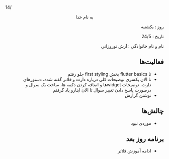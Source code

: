 14/<div dir="rtl" align="center">
به نام خدا
</div>
<div dir="rtl" align="right">
روز : یکشنبه

تاریخ : 24/5

نام و نام خانوادگی : آرش نوروزانی

## فعالیت‌ها
* تا flutter basics بخش first styling جلو رفتم
* تا الان یکسری توضیحات کلی درباره دارت و فلاتر گفته شده، دستورهای دارت، توضیحات widgetها و اضافه کردن دکمه ها، ساخت یک سوال و درصورت پاسخ دادن تغییر سوال تا الان اینارو یاد گرفتم
* نوشتن گزارش
## چالش‌ها
* موردی نبود
## برنامه روز بعد
* ادامه آموزش فلاتر
</div>
